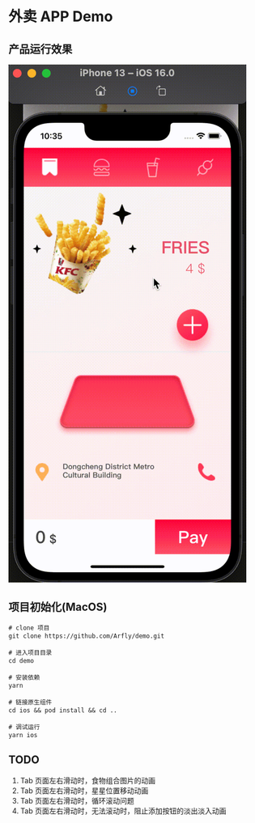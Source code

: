 # 外卖 APP Demo

## 产品运行效果

![demo.gif](demo.gif)

## 项目初始化(MacOS)

```
# clone 项目
git clone https://github.com/Arfly/demo.git

# 进入项目目录
cd demo

# 安装依赖
yarn

# 链接原生组件
cd ios && pod install && cd ..

# 调试运行
yarn ios

```

## TODO

1. Tab 页面左右滑动时，食物组合图片的动画
2. Tab 页面左右滑动时，星星位置移动动画
3. Tab 页面左右滑动时，循环滚动问题
4. Tab 页面左右滑动时，无法滚动时，阻止添加按钮的淡出淡入动画
